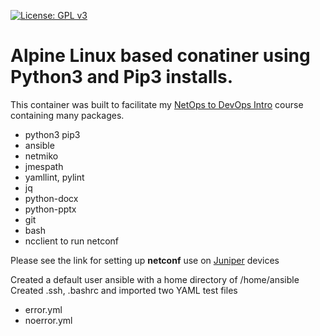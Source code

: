 [![License: GPL v3](https://img.shields.io/badge/License-GPLv3-blue.svg)](https://www.gnu.org/licenses/gpl-3.0)


Alpine Linux based conatiner using Python3 and Pip3 installs.
===============================================================


This container was built to facilitate my [NetOps to DevOps Intro](https://snopsy.readthedocs.io/en/latest) course containing many packages.
 - python3 pip3
 - ansible
 - netmiko
 - jmespath
 - yamllint, pylint
 - jq
 - python-docx
 - python-pptx
 - git
 - bash
 - ncclient to run netconf

Please see the link for setting up **netconf** use on [Juniper](https://juniper.net/documentation/en_US/junos/topics/topic-map/netconf-ssh-connection.html) devices

Created a default user ansible with a home directory of /home/ansible
Created .ssh, .bashrc and imported two YAML test files

 * error.yml
 * noerror.yml
